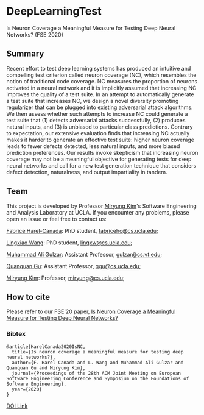 # DeepLearningTest
Is Neuron Coverage a Meaningful Measure for Testing Deep Neural Networks? (FSE 2020)

## Summary 
Recent effort to test deep learning systems has produced an intuitive and compelling test criterion called neuron coverage (NC), which resembles the notion of traditional code coverage. NC measures the proportion of neurons activated in a neural network and it is implicitly assumed that increasing NC improves the quality of a test suite. In an attempt to automatically generate a test suite that increases NC, we design a novel diversity promoting regularizer that can be plugged into existing adversarial attack algorithms. We then assess whether such attempts to increase NC could generate a test suite that (1) detects adversarial attacks successfully, (2) produces natural inputs, and (3) is unbiased to particular class predictions. Contrary to expectation, our extensive evaluation finds that increasing NC actually makes it harder to generate an effective test suite: higher
neuron coverage leads to fewer defects detected, less natural inputs, and more biased prediction preferences. Our results invoke skepticism that increasing neuron coverage may not be a meaningful objective for generating tests for deep neural networks and call for a new test generation technique that considers defect detection, naturalness, and output impartiality in tandem.

## Team 
This project is developed by Professor [Miryung Kim](http://web.cs.ucla.edu/~miryung/)'s Software Engineering and Analysis Laboratory at UCLA. 
If you encounter any problems, please open an issue or feel free to contact us:

[Fabrice Harel-Canada](https://fabrice.harel-canada.com/): PhD student, fabricehc@cs.ucla.edu;

[Lingxiao Wang](https://scholar.google.com/citations?user=VPyxd6kAAAAJ&hl=zh-CN): PhD student, lingxw@cs.ucla.edu;

[Muhammad Ali Gulzar](https://people.cs.vt.edu/~gulzar/): Assistant Professor, gulzar@cs.vt.edu;

[Quanquan Gu](http://web.cs.ucla.edu/~qgu/): Assistant Professor, qgu@cs.ucla.edu;

[Miryung Kim](https://web.cs.ucla.edu/~miryung/): Professor, miryung@cs.ucla.edu;

## How to cite 
Please refer to our FSE'20 paper, [Is Neuron Coverage a Meaningful Measure for Testing Deep Neural Networks?](https://web.cs.ucla.edu/~miryung/Publications/fse2020-testingdeeplearning.pdf)

### Bibtex  
```
@article{HarelCanada2020IsNC,
  title={Is neuron coverage a meaningful measure for testing deep neural networks?},
  author={F. Harel-Canada and L. Wang and Muhammad Ali Gulzar and Quanquan Gu and Miryung Kim},
  journal={Proceedings of the 28th ACM Joint Meeting on European Software Engineering Conference and Symposium on the Foundations of Software Engineering},
  year={2020}
}
```

[DOI Link](https://dl.acm.org/doi/10.1145/3368089.3409754)
